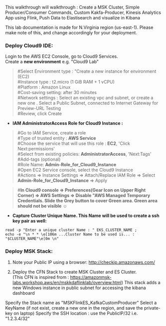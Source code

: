 This walkthrough will walkthrough : Create a MSK Cluster, Simple Producer/Consumer Commands, Custom Kakfa-Producer, Kinesis Analytics App using Flink, Push Data to Elastisearch and visualize in Kibana

This lab documentation is made for N.Virginia region (us-east-1). Please make note of this, and change accordingly for your deployment.

### Deploy Cloud9 IDE:
Login to the AWS EC2 Console, go to Cloud9 Services. <br/>
Create a **new environment** e.g. "Cloud9 Lab" <br/>
>#Select Environment type : "Create a new instance for environment (EC2)<br/>
>#Instance type : t2.micro (1 GiB RAM + 1 vCPU)  <br/>
>#Platform : Amazon Linux <br/>
>#Cost-saving setting: after 30 minutes <br/>
>#Network settings : Select an existing vpc and subnet, or create a new one . Select a Public Subnet, connected to Internet Gateway for Preview-URL Testing <br/>
>#Review, click Create <br/>

* **IAM AdministratorAccess Role for Cloud9 Instance :**
>#Go to IAM Service, create a role <br/>
>#Type of trusted entity : **AWS Service** <br/>
>#Choose the service that will use this role : **EC2**, 'Click Next:permissions' <br/>
>#Select from existing policies: **AdministratorAccess**, 'Next:Tags'  <br/>
>#Add-tags (optional) <br/>
>#Role Name: **Admin-Role_for_Cloud9_Instance** <br/>
>#Open EC2 Service console, select the Cloud9 Instance <br/>
>#Actions => Instance Settings => Attach/Replace IAM Role => Select **Admin-Role_for_Cloud9_Instance** => Apply<br/>

>#**In Cloud9 console => Preferences(Gear Icon on Upper Right Corner) => AWS Settings => Disable "AWS Managed Temporary Credentials. Slide the Grey button to cover Green area. Green area should not be visible** :relaxed:  <br/>


* **Capture Cluster Unique Name. This Name will be used to create a ssh key pair as well:**
```
read -p "Enter a unique cluster Name : " EKS_CLUSTER_NAME ; 
echo -e "\n * * \e[106m ...Cluster Name to be used is... : "$CLUSTER_NAME"\e[0m \n"

```

### Deploy MSK Stack:
1. Note your Public IP using a browser: http://checkip.amazonaws.com/

2. Deploy the CFN Stack to create MSK Cluster and ES Cluster. <br/>
(This CFN is inspired from : https://amazonmsk-labs.workshop.aws/en/mskkdaflinklab/overview.html) 
This stack adds a new Windows instance in public subnet for accessing the kibana dashboard

Specify the Stack name as "MSKFlinkES_KafkaCustomProducer"
Select a KeyName (if not exist, create a new one in the region, and save the private-key on laptop)
Specify the SSH location : use the PublicIP/32 i.e. "1.2.3.4/32"




























